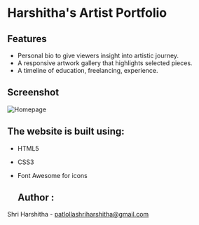 # Harshitha's Artist Portfolio 

## Features
- Personal bio to give viewers insight into artistic journey.
- A responsive artwork gallery that highlights selected pieces.
- A timeline of education, freelancing, experience.

## Screenshot
![Homepage]()

## The website is built using:
- HTML5
- CSS3
- Font Awesome for icons

  ## Author :
Shri Harshitha - patlollashriharshitha@gmail.com
